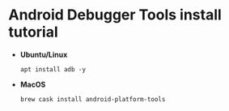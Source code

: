 # Android Debugger Tools install tutorial

* **Ubuntu/Linux**

  ```apt install adb -y```


* **MacOS**

  ```brew cask install android-platform-tools```
